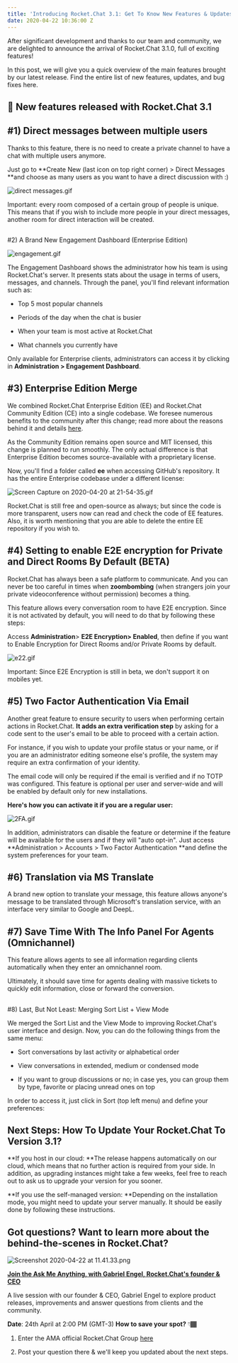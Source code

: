 ```yaml
---
title: 'Introducing Rocket.Chat 3.1: Get To Know New Features & Updates'
date: 2020-04-22 10:36:00 Z
---
```


After significant development and thanks to our team and community, we are delighted to announce the arrival of Rocket.Chat 3.1.0, full of exciting features!

In this post, we will give you a quick overview of the main features brought by our latest release. Find the entire list of new features, updates, and bug fixes here.

## 🚀 New features released with Rocket.Chat 3.1

## #1) Direct messages between multiple users

Thanks to this feature, there is no need to create a private channel to have a chat with multiple users anymore. 

Just go to **Create New (last icon on top right corner) > Direct Messages **and choose as many users as you want to have a direct discussion with :)

![direct messages.gif](/uploads/direct%20messages.gif)

Important: every room composed of a certain group of people is unique. This means that if you wish to include more people in your direct messages, another room for direct interaction will be created.

## 
\#2)  A Brand New Engagement Dashboard (Enterprise Edition)

![engagement.gif](/uploads/engagement.gif)

The Engagement Dashboard shows the administrator how his team is using Rocket.Chat's server. It presents stats about the usage in terms of users, messages, and channels. Through the panel, you'll find relevant information such as:

* Top 5 most popular channels

* Periods of the day when the chat is busier

* When your team is most active at Rocket.Chat

* What channels you currently have

Only available for Enterprise clients, administrators can access it by clicking in **Administration > Engagement Dashboard**.

## #3) Enterprise Edition Merge

We combined Rocket.Chat Enterprise Edition (EE) and Rocket.Chat Community Edition (CE) into a single codebase. We foresee numerous benefits to the community after this change; read more about the reasons behind it and  details [here](https://rocket.chat/2020/03/28/moving-to-a-single-codebase/).

As the Community Edition remains open source and MIT licensed, this change is planned to run smoothly.  The only actual difference  is that Enterprise Edition becomes source-available with a proprietary license.

Now, you'll find a folder called **ee** when accessing GitHub's repository. It has the entire Enterprise codebase under a different license:

![Screen Capture on 2020-04-20 at 21-54-35.gif](/uploads/Screen%20Capture%20on%202020-04-20%20at%2021-54-35.gif)

Rocket.Chat is still free and open-source as always; but since the code is more transparent, users now can read and check the code of EE features. Also, it is worth mentioning that you are able to delete the entire EE repository if you wish to.

## #4) Setting to enable E2E encryption for Private and Direct Rooms By Default (BETA)

Rocket.Chat has always been a safe platform to communicate. And you can never be too careful in times when **zoombombing** (when strangers join your private videoconference without permission) becomes a thing.

This feature allows every conversation room to have E2E encryption. Since it is not activated by default, you will need to do that by following these steps: 

Access **Administration**> **E2E Encryption> Enabled**, then define if you want to Enable Encryption for Direct Rooms and/or Private Rooms by default.

![e22.gif](/uploads/e22.gif)

Important: Since E2E Encryption is still in beta, we don't support it on mobiles yet.

## #5) Two Factor Authentication Via Email

Another great feature to ensure security to users when performing certain actions in Rocket.Chat. **It adds an extra verification step** by asking for a code sent to the user's email to be able to proceed with a certain action.

For instance, if you wish to update your profile status or your name, or if you are an administrator editing someone else's profile, the system may require an extra confirmation of your identity.

The email code will only be required if the email is verified and if no TOTP was configured. This feature is optional per user and server-wide and will be enabled by default only for new installations.

**Here's how you can activate it if you are a regular user:**

![2FA.gif](/uploads/2FA.gif)

In addition, administrators can disable the feature or determine if the feature will be available for the users and if they will "auto opt-in". Just access **Administration > Accounts > Two Factor Authentication **and define the system preferences for your team.

## #6) Translation via MS Translate

A brand new option to translate your message, this feature allows anyone's message to be translated through Microsoft's translation service, with an interface very similar to Google and DeepL.

## #7) Save Time With The Info Panel For Agents (Omnichannel)


This feature allows agents to see all information regarding clients automatically when they enter an omnichannel room.

Ultimately, it should save time for agents dealing with massive tickets to quickly edit information, close or forward the conversion.

## 
\#8) Last, But Not Least: Merging Sort List \+ View Mode


We merged the Sort List and the View Mode to improving Rocket.Chat's user interface and design. Now, you can do the following things from the same menu:

* Sort conversations by last activity or alphabetical order

* View conversations in extended, medium or condensed mode

* If you want to group discussions or no; in case yes, you can group them by type, favorite or placing unread ones on top


In order to access it, just click in Sort (top left menu) and define your preferences:

## Next Steps: How To Update Your Rocket.Chat To Version 3.1?


**If you host in our cloud: **The release happens automatically on our cloud, which means that no further action is required from your side. In addition, as upgrading instances might take a few weeks, feel free to reach out to ask us to upgrade your version for you sooner.


**If you use the self-managed version: **Depending on the installation mode, you might need to update your server manually. It should be easily done by following these instructions.

## **Got questions? Want to learn more about the behind-the-scenes in Rocket.Chat?**

![Screenshot 2020-04-22 at 11.41.33.png](/uploads/Screenshot%202020-04-22%20at%2011.41.33.png)

**[Join the Ask Me Anything, with Gabriel Engel, Rocket.Chat's founder & CEO](https://rocket.chat/2020/04/24/ask-gabriel-anything/?utm_source=blog&utm_medium=banner&utm_campaign=amagabriel)**

A live session with our founder & CEO, Gabriel Engel to explore product releases, improvements and answer questions from clients and the community.

**Date**: 24th April at 2:00 PM (GMT-3)
**How to save your spot?** 👇🏾

1. Enter the AMA official Rocket.Chat Group [here](https://open.rocket.chat/channel/ask-gabriel-anything)

2. Post your question there & we'll keep you updated about the next steps.